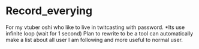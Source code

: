 # Record_everying
For my vtuber oshi who like to live in twitcasting with password.
*Its use infinite loop (wait for 1 second)
Plan to rewrite to be a tool can automatically make a list about all user I am following and more useful to normal user.
